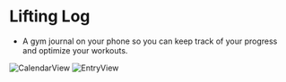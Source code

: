 # Lifting Log

- A gym journal on your phone so you can keep track of your progress and optimize your workouts.

![CalendarView](https://github.com/JackOConn/Lifting-Log/assets/47901485/c1a0c8ea-7839-4919-ad46-a4d1459e00b2)
![EntryView](https://github.com/JackOConn/Lifting-Log/assets/47901485/4597ea1d-b5f5-4999-8892-deadf7457d9b)
